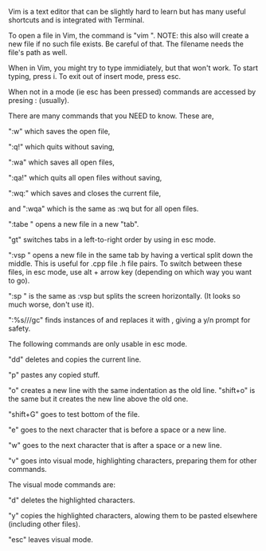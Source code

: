 Vim is a text editor that can be slightly hard to learn but has many useful shortcuts and is integrated with Terminal.

To open a file in Vim, the command is "vim <filename>". NOTE: this also will create a new file if no such file exists. Be careful of that. The filename needs the file's path as well.

When in Vim, you might try to type immidiately, but that won't work. To start typing, press i. To exit out of insert mode, press esc.

When not in a mode (ie esc has been pressed) commands are accessed by presing : (usually).

There are many commands that you NEED to know. These are,

":w" which saves the open file,

":q!" which quits without saving,

":wa" which saves all open files,

":qa!" which quits all open files without saving,

":wq:" which saves and closes the current file,

and ":wqa" which is the same as :wq but for all open files.

":tabe <filename>" opens a new file in a new "tab".

"gt" switches tabs in a left-to-right order by using in esc mode.

":vsp <filename>" opens a new file in the same tab by having a vertical split down the middle. This is useful for .cpp file .h file pairs. To switch between these files, in esc mode, use alt + arrow key (depending on which way you want to go).

":sp <filename>" is the same as :vsp but splits the screen horizontally. (It looks so much worse, don't use it).

":%s/<old-text>/<new-text>/gc" finds instances of <old-text> and replaces it with <new-text>, giving a y/n prompt for safety.

The following commands are only usable in esc mode.

"dd" deletes and copies the current line.

"p" pastes any copied stuff.

"o" creates a new line with the same indentation as the old line. "shift+o" is the same but it creates the new line above the old one.

"shift+G" goes to test bottom of the file.

"e" goes to the next character that is before a space or a new line.

"w" goes to the next character that is after a space or a new line.

"v" goes into visual mode, highlighting characters, preparing them for other commands.

The visual mode commands are:

"d" deletes the highlighted characters.

"y" copies the highlighted characters, alowing them to be pasted elsewhere (including other files).

"esc" leaves visual mode.
